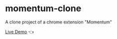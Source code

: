 # momentum-clone
A clone project of a chrome extension "Momentum"

[Live Demo](https://iriskimm.github.io/momentum-clone) :point_left:
